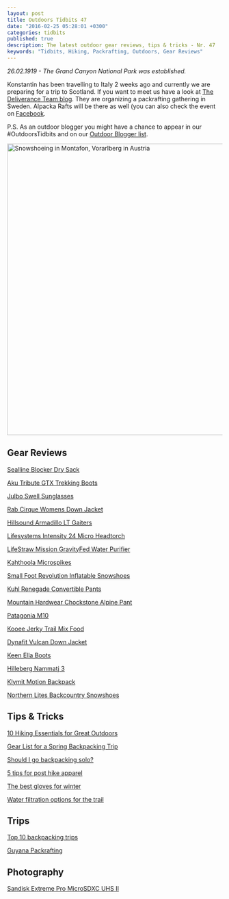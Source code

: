 ```yaml
---
layout: post
title: Outdoors Tidbits 47
date: "2016-02-25 05:28:01 +0300"
categories: tidbits
published: true
description: The latest outdoor gear reviews, tips & tricks - Nr. 47
keywords: "Tidbits, Hiking, Packrafting, Outdoors, Gear Reviews"
---
```

*26.02.1919 - The Grand Canyon National Park was established.*

Konstantin has been travelling to Italy 2 weeks ago and currently we are preparing for a trip to Scotland. If you want to meet us have a look at <a href="http://deliveranceteam.outdrr.com/information-angaende-swedish-packraft-round-up-2016/">The Deliverance Team blog</a>. They are organizing a packrafting gathering in Sweden. Alpacka Rafts will be there as well (you can also check the event on <a href="https://www.facebook.com/events/501436800038543/permalink/501710246677865/">Facebook</a>. 

P.S. As an outdoor blogger you might have a chance to appear in our #OutdoorsTidbits and on our <a href="http://www.hikeventures.com/blogs/">Outdoor Blogger list</a>.

<a data-flickr-embed="true"  href="https://www.flickr.com/photos/90204224@N07/24251111034/in/dateposted-public/" title="Snowshoeing in Montafon, Vorarlberg in Austria"><img src="https://farm2.staticflickr.com/1444/24251111034_c22cba2bd2_b.jpg" width="1024" height="681" alt="Snowshoeing in Montafon, Vorarlberg in Austria"></a><script async src="//embedr.flickr.com/assets/client-code.js" charset="utf-8"></script>
<!--more-->

## Gear Reviews
<a href="http://treelinebackpacker.com/2016/02/24/sealline-blocker-dry-sack/">Sealline Blocker Dry Sack</a>
 
<a href="http://thegirloutdoors.co.uk/2016/02/22/review-aku-tribute-gtx-trekking-boots-japan/">Aku Tribute GTX Trekking Boots</a>
 
<a href="http://www.fionaoutdoors.co.uk/2016/02/kit-review-julbo-nautic-swell-sunglasses.html">Julbo Swell Sunglasses</a>
 
<a href="http://www.fionaoutdoors.co.uk/2016/02/kit-review-rab-cirque-womens-down-jacket.html">Rab Cirque Womens Down Jacket</a>
 
<a href="http://treelinebackpacker.com/2016/02/21/hillsound-armadillo-lt-gaiters-review/">Hillsound Armadillo LT Gaiters</a>
 
<a href="http://wildaboutscotland.com/2016/02/21/product-review-lifesystems-intensity-24-micro-headtorch/">Lifesystems Intensity 24 Micro Headtorch</a>
 
<a href="http://feeds.feedblitz.com/~/138207775/0/sectionhikercom~LifeStraw-Mission-GravityFed-Water-Purifier-Review/">LifeStraw Mission GravityFed Water Purifier</a>
 
<a href="http://treelinebackpacker.com/2016/02/12/kahthoola-microspikes-review/">Kahthoola Microspikes</a>
 
<a href="https://gearjunkie.com/small-foot-revolution-inflatable-snowshoes-review">Small Foot Revolution Inflatable Snowshoes</a>
 
<a href="http://blog.rei.com/hike/gear-review-kuhl-renegade-convertible-pants/">Kuhl Renegade Convertible Pants</a>
 
<a href="http://3upadventures.com/2016/02/11/gear-review-mountain-hardware-chockstone-alpine-pant/">Mountain Hardwear Chockstone Alpine Pant</a>
 
<a href="http://www.gearexposure.com/patagonia-m10-review-ultralight-emergency-shell/">Patagonia M10</a>
 
<a href="http://www.hikingthetrail.com/2016/02/kooee-jerky-trail-mix-food-review/">Kooee Jerky Trail Mix Food</a>
 
<a href="https://gearjunkie.com/stretchy-puffy-dynafit-vulcan-down-jacket-review">Dynafit Vulcan Down Jacket</a>
 
<a href="http://thegirloutdoors.co.uk/2016/02/08/keen-ella-boots/">Keen Ella Boots</a>
 
<a href="http://fraeulein-draussen.de/hilleberg-nammatj-3-testbericht/">Hilleberg Nammatj 3</a>
 
<a href="http://feeds.feedblitz.com/~/136608167/0/sectionhikercom~Klymit-Motion-Backpack-Review/">Klymit Motion Backpack</a>
 
<a href="http://feeds.feedblitz.com/~/134110555/0/sectionhikercom~Northern-Lites-Backcountry-Snowshoes-Review/">Northern Lites Backcountry Snowshoes</a>
 
## Tips & Tricks
<a href="http://www.bushwalkingblog.com.au/hiking-essentials-great-outdoors-month-easter/">10 Hiking Essentials for Great Outdoors</a>
 
<a href="http://blissfulhiking.blogspot.com/2012/11/making-gear-list-and-checking-it-twice.html">Gear List for a Spring Backpacking Trip</a>
 
<a href="http://thebigoutside.com/ask-me-should-i-go-backpacking-solo/">Should I go backpacking solo?</a>
 
<a href="http://hikeswithtykes.blogspot.com/2016/02/five-tips-for-post-hike-apparel.html">5 tips for post hike apparel</a>
 
<a href="http://thebigoutside.com/review-the-best-gloves-for-winter/">The best gloves for winter</a>
 
<a href="http://www.hikingforward.com/blog/water-filtration-options-for-the-trail">Water filtration options for the trail</a>
 
## Trips
<a href="http://thebigoutside.com/my-top-10-favorite-backpacking-trips/">Top 10 backpacking trips</a>
 
<a href="http://beyondthebackyard.com/2016/02/22/guyana-packrafting/">Guyana Packrafting</a>
 
## Photography
<a href="http://www.dpreview.com/news/4525535183/sandisk-extreme-pro-microsdxc-uhs-ii-is-worlds-fastest">Sandisk Extreme Pro MicroSDXC UHS II</a>

